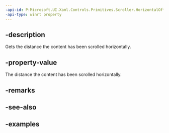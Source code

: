 ```yaml
---
-api-id: P:Microsoft.UI.Xaml.Controls.Primitives.Scroller.HorizontalOffset
-api-type: winrt property
---
```


## -description

Gets the distance the content has been scrolled horizontally.

## -property-value

The distance the content has been scrolled horizontally.

## -remarks

## -see-also

## -examples

